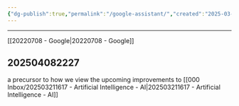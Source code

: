 ```yaml
---
{"dg-publish":true,"permalink":"/google-assistant/","created":"2025-03-21T11:25:16.000-04:00","updated":"2025-04-08T22:27:23.533-04:00"}
---
```


---

[[20220708 - Google\|20220708 - Google]]

## 202504082227
a precursor to how we view the upcoming improvements to [[000 Inbox/202503211617 - Artificial Intelligence - AI\|202503211617 - Artificial Intelligence - AI]]

